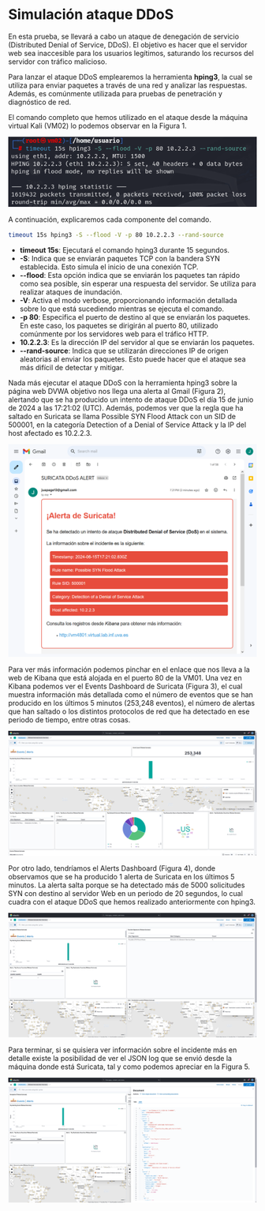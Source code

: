 # Simulación ataque DDoS

En esta prueba, se llevará a cabo un ataque de denegación de servicio (Distributed Denial of Service, DDoS). El objetivo es hacer que el servidor web sea inaccesible para los usuarios legítimos, saturando los recursos del servidor con tráfico malicioso.

Para lanzar el ataque DDoS emplearemos la herramienta **hping3**, la cual se utiliza para enviar paquetes a través de una red y analizar las respuestas. Además, es comúnmente utilizada para pruebas de penetración y diagnóstico de red.

El comando completo que hemos utilizado en el ataque desde la máquina virtual Kali (VM02) lo podemos observar en la Figura 1.

![Ataque DDoS con hping3](./images/hping3.png)

A continuación, explicaremos cada componente del comando.

```bash
timeout 15s hping3 -S --flood -V -p 80 10.2.2.3 --rand-source
```
- **timeout 15s**: Ejecutará el comando hping3 durante 15 segundos.
- **-S**: Indica que se enviarán paquetes TCP con la bandera SYN establecida. Esto simula el inicio de una conexión TCP.
- **--flood**: Esta opción indica que se enviarán los paquetes tan rápido como sea posible, sin esperar una respuesta del servidor. Se utiliza para realizar ataques de inundación.
- **-V**: Activa el modo verbose, proporcionando información detallada sobre lo que está sucediendo mientras se ejecuta el comando.
- **-p 80**: Especifica el puerto de destino al que se enviarán los paquetes. En este caso, los paquetes se dirigirán al puerto 80, utilizado comúnmente por los servidores web para el tráfico HTTP.
- **10.2.2.3**: Es la dirección IP del servidor al que se enviarán los paquetes.
- **--rand-source**: Indica que se utilizarán direcciones IP de origen aleatorias al enviar los paquetes. Esto puede hacer que el ataque sea más difícil de detectar y mitigar.

Nada más ejecutar el ataque DDoS con la herramienta hping3 sobre la página web DVWA objetivo nos llega una alerta al Gmail (Figura 2), alertando que se ha producido un intento de ataque DDoS el día 15 de junio de 2024 a las 17:21:02 (UTC). Además, podemos ver que la regla que ha saltado en Suricata se llama Possible SYN Flood Attack con un SID de 500001, en la categoría Detection of a Denial of Service Attack y la IP del host afectado es 10.2.2.3.

![Alerta recibida por email](./images/ddos_email.png)

Para ver más información podemos pinchar en el enlace que nos lleva a la web de Kibana que está alojada en el puerto 80 de la VM01. Una vez en Kibana podemos ver el Events Dashboard de Suricata (Figura 3), el cual muestra información más detallada como el número de eventos que se han producido en los últimos 5 minutos (253,248 eventos), el número de alertas que han saltado o los distintos protocolos de red que ha detectado en ese periodo de tiempo, entre otras cosas.

![Dashboard de Events en Kibana](./images/ddos_events.png)

Por otro lado, tendríamos el Alerts Dashboard (Figura 4), donde observamos que se ha producido 1 alerta de Suricata en los últimos 5 minutos. La alerta salta porque se ha detectado más de 5000 solicitudes SYN con destino al servidor Web en un periodo de 20 segundos, lo cual cuadra con el ataque DDoS que hemos realizado anteriormente con hping3.

![Dashboard de Alerts en Kibana](./images/ddos_alerts.png)

Para terminar, si se quisiera ver información sobre el incidente más en detalle existe la posibilidad de ver el JSON log que se envió desde la máquina donde está Suricata, tal y como podemos apreciar en la Figura 5.

![JSON log de Suricata](./images/ddos_json.png)